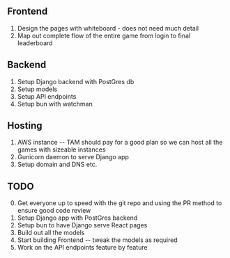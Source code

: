## Frontend
1. Design the pages with whiteboard - does not need much detail
2. Map out complete flow of the entire game from login to final leaderboard

## Backend
1. Setup Django backend with PostGres db
2. Setup models
3. Setup API endpoints
4. Setup bun with watchman

## Hosting
1. AWS instance -- TAM should pay for a good plan so we can host all the games with sizeable instances
2. Gunicorn daemon to serve Django app
3. Setup domain and DNS etc.

## TODO
0. Get everyone up to speed with the git repo and using the PR method to ensure good code review
1. Setup Django app with PostGres backend
2. Setup bun to have Django serve React pages
3. Build out all the models
4. Start building Frontend -- tweak the models as required
5. Work on the API endpoints feature by feature
